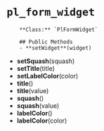 # `pl_form_widget`

        **Class:** `PlFormWidget`

        ## Public Methods
        - **setWidget**(widget)
- **setSquash**(squash)
- **setTitle**(title)
- **setLabelColor**(color)
- **title**()
- **title**(value)
- **squash**()
- **squash**(value)
- **labelColor**()
- **labelColor**(color)